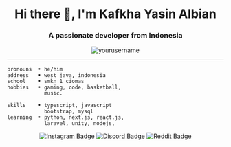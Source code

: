 <!-- Banner atau Greeting -->
<h1 align="center">Hi there 👋, I'm Kafkha Yasin Albian</h1>
<h3 align="center">A passionate developer from Indonesia</h3>

<!-- GitHub Profile Views -->
<p align="center">
  <img src="https://komarev.com/ghpvc/?username=yourusername&label=Profile%20views&color=0e75b6&style=flat" alt="yourusername" />
</p>

---

```haskel
pronouns  • he/him
address   • west java, indonesia
school    • smkn 1 ciomas
hobbies   • gaming, code, basketball, 
            music.

skills    • typescript, javascript
            bootstrap, mysql
learning  • python, next.js, react.js,
            laravel, unity, nodejs,
```

<div align="center">
  
  [![Instagram Badge](https://img.shields.io/badge/Instagram-E4405F?style=for-the-badge&logo=instagram&logoColor=white)](https://www.instagram.com/kafkha_y/)
  [![Discord Badge](https://img.shields.io/badge/Discord-7289DA?style=for-the-badge&logo=discord&logoColor=white)](https://discord.com/users/354831939099688962)
  [![Reddit Badge](https://img.shields.io/badge/Reddit-FF4500?style=for-the-badge&logo=Reddit&logoColor=white)](https://www.reddit.com/user/Difficult-Cellist833/)

</div>
